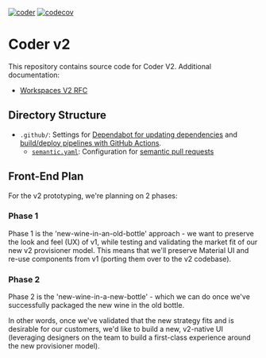 [![coder](https://github.com/coder/coder/actions/workflows/coder.yaml/badge.svg)](https://github.com/coder/coder/actions/workflows/coder.yaml)
[![codecov](https://codecov.io/gh/coder/coder/branch/main/graph/badge.svg?token=TNLW3OAP6G)](https://codecov.io/gh/coder/coder)

# Coder v2

This repository contains source code for Coder V2. Additional documentation:

- [Workspaces V2 RFC](https://www.notion.so/coderhq/b48040da8bfe46eca1f32749b69420dd?v=a4e7d23495094644b939b08caba8e381&p=e908a8cd54804ddd910367abf03c8d0a)

## Directory Structure

- `.github/`: Settings for [Dependabot for updating dependencies](https://docs.github.com/en/code-security/supply-chain-security/customizing-dependency-updates) and [build/deploy pipelines with GitHub Actions](https://docs.github.com/en/actions/reference/workflow-syntax-for-github-actions).
  - [`semantic.yaml`](./github/semantic.yaml): Configuration for [semantic pull requests](https://github.com/apps/semantic-pull-requests)

## Front-End Plan

For the v2 prototyping, we're planning on 2 phases:

### Phase 1 ###

Phase 1 is the 'new-wine-in-an-old-bottle' approach - we want to preserve the look and feel (UX) of v1, while testing and validating the market fit of our new v2 provisioner model. This means that we'll preserve Material UI and re-use components from v1 (porting them over to the v2 codebase).

### Phase 2 ###

Phase 2 is the 'new-wine-in-a-new-bottle' - which we can do once we've successfully packaged the new wine in the old bottle.

In other words, once we've validated that the new strategy fits and is desirable for our customers, we'd like to build a new, v2-native UI (leveraging designers on the team to build a first-class experience around the new provisioner model). 